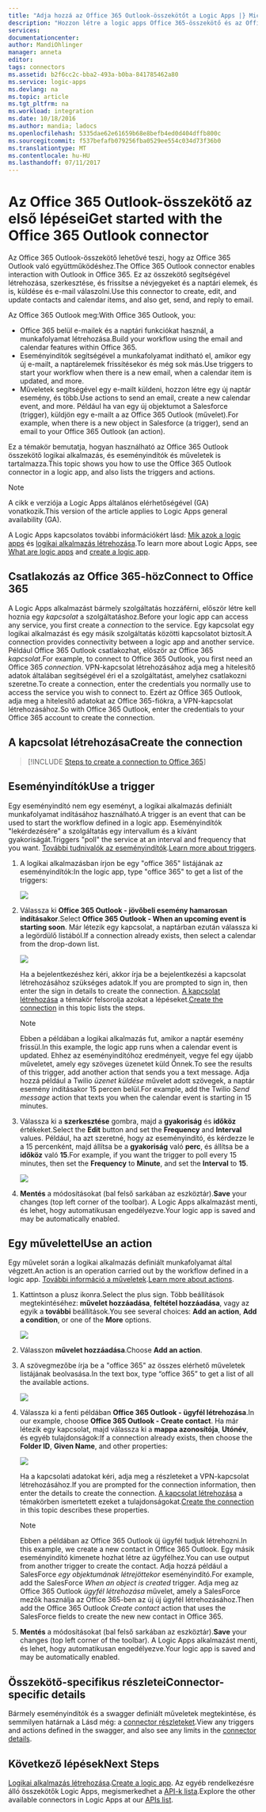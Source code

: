 ```yaml
---
title: "Adja hozzá az Office 365 Outlook-összekötőt a Logic Apps |} Microsoft Docs"
description: "Hozzon létre a logic apps Office 365-összekötő és az Office 365 közötti interakció. Például: létrehozása, szerkesztése és a partnerek és a naptári elemek frissítése."
services: 
documentationcenter: 
author: MandiOhlinger
manager: anneta
editor: 
tags: connectors
ms.assetid: b2f6cc2c-bba2-493a-b0ba-841785462a80
ms.service: logic-apps
ms.devlang: na
ms.topic: article
ms.tgt_pltfrm: na
ms.workload: integration
ms.date: 10/18/2016
ms.author: mandia; ladocs
ms.openlocfilehash: 5335dae62e61659b68e8befb4ed0d404dffb800c
ms.sourcegitcommit: f537befafb079256fba0529ee554c034d73f36b0
ms.translationtype: MT
ms.contentlocale: hu-HU
ms.lasthandoff: 07/11/2017
---
```

# <a name="get-started-with-the-office-365-outlook-connector"></a><span data-ttu-id="0a480-104">Az Office 365 Outlook-összekötő az első lépései</span><span class="sxs-lookup"><span data-stu-id="0a480-104">Get started with the Office 365 Outlook connector</span></span>
<span data-ttu-id="0a480-105">Az Office 365 Outlook-összekötő lehetővé teszi, hogy az Office 365 Outlook való együttműködéshez.</span><span class="sxs-lookup"><span data-stu-id="0a480-105">The Office 365 Outlook connector enables interaction with Outlook in Office 365.</span></span> <span data-ttu-id="0a480-106">Ez az összekötő segítségével létrehozása, szerkesztése, és frissítse a névjegyeket és a naptári elemek, és is, küldése és e-mail válaszolni.</span><span class="sxs-lookup"><span data-stu-id="0a480-106">Use this connector to create, edit, and update contacts and calendar items, and also get, send, and reply to email.</span></span>

<span data-ttu-id="0a480-107">Az Office 365 Outlook meg:</span><span class="sxs-lookup"><span data-stu-id="0a480-107">With Office 365 Outlook, you:</span></span>

* <span data-ttu-id="0a480-108">Office 365 belül e-mailek és a naptári funkciókat használ, a munkafolyamat létrehozása.</span><span class="sxs-lookup"><span data-stu-id="0a480-108">Build your workflow using the email and calendar features within Office 365.</span></span> 
* <span data-ttu-id="0a480-109">Eseményindítók segítségével a munkafolyamat indítható el, amikor egy új e-mailt, a naptárelemek frissítésekor és még sok más.</span><span class="sxs-lookup"><span data-stu-id="0a480-109">Use triggers to start your workflow when there is a new email, when a calendar item is updated, and more.</span></span>
* <span data-ttu-id="0a480-110">Műveletek segítségével egy e-mailt küldeni, hozzon létre egy új naptár esemény, és több.</span><span class="sxs-lookup"><span data-stu-id="0a480-110">Use actions to send an email, create a new calendar event, and more.</span></span> <span data-ttu-id="0a480-111">Például ha van egy új objektumot a Salesforce (trigger), küldjön egy e-mailt a az Office 365 Outlook (művelet).</span><span class="sxs-lookup"><span data-stu-id="0a480-111">For example, when there is a new object in Salesforce (a trigger), send an email to your Office 365 Outlook (an action).</span></span> 

<span data-ttu-id="0a480-112">Ez a témakör bemutatja, hogyan használható az Office 365 Outlook összekötő logikai alkalmazás, és eseményindítók és műveletek is tartalmazza.</span><span class="sxs-lookup"><span data-stu-id="0a480-112">This topic shows you how to use the Office 365 Outlook connector in a logic app, and also lists the triggers and actions.</span></span>

> [!NOTE]
> <span data-ttu-id="0a480-113">A cikk e verziója a Logic Apps általános elérhetőségével (GA) vonatkozik.</span><span class="sxs-lookup"><span data-stu-id="0a480-113">This version of the article applies to Logic Apps general availability (GA).</span></span>
> 
> 

<span data-ttu-id="0a480-114">A Logic Apps kapcsolatos további információkért lásd: [Mik azok a logic apps](../logic-apps/logic-apps-what-are-logic-apps.md) és [logikai alkalmazás létrehozása](../logic-apps/logic-apps-create-a-logic-app.md).</span><span class="sxs-lookup"><span data-stu-id="0a480-114">To learn more about Logic Apps, see [What are logic apps](../logic-apps/logic-apps-what-are-logic-apps.md) and [create a logic app](../logic-apps/logic-apps-create-a-logic-app.md).</span></span>

## <a name="connect-to-office-365"></a><span data-ttu-id="0a480-115">Csatlakozás az Office 365-höz</span><span class="sxs-lookup"><span data-stu-id="0a480-115">Connect to Office 365</span></span>
<span data-ttu-id="0a480-116">A Logic Apps alkalmazást bármely szolgáltatás hozzáférni, először létre kell hoznia egy *kapcsolat* a szolgáltatáshoz.</span><span class="sxs-lookup"><span data-stu-id="0a480-116">Before your logic app can access any service, you first create a *connection* to the service.</span></span> <span data-ttu-id="0a480-117">Egy kapcsolat egy logikai alkalmazást és egy másik szolgáltatás közötti kapcsolatot biztosít.</span><span class="sxs-lookup"><span data-stu-id="0a480-117">A connection provides connectivity between a logic app and another service.</span></span> <span data-ttu-id="0a480-118">Például Office 365 Outlook csatlakozhat, először az Office 365 *kapcsolat*.</span><span class="sxs-lookup"><span data-stu-id="0a480-118">For example, to connect to Office 365 Outlook, you first need an Office 365 *connection*.</span></span> <span data-ttu-id="0a480-119">VPN-kapcsolat létrehozásához adja meg a hitelesítő adatok általában segítségével éri el a szolgáltatást, amelyhez csatlakozni szeretne.</span><span class="sxs-lookup"><span data-stu-id="0a480-119">To create a connection, enter the credentials you normally use to access the service you wish to connect to.</span></span> <span data-ttu-id="0a480-120">Ezért az Office 365 Outlook, adja meg a hitelesítő adatokat az Office 365-fiókra, a VPN-kapcsolat létrehozásához.</span><span class="sxs-lookup"><span data-stu-id="0a480-120">So with Office 365 Outlook, enter the credentials to your Office 365 account to create the connection.</span></span>

## <a name="create-the-connection"></a><span data-ttu-id="0a480-121">A kapcsolat létrehozása</span><span class="sxs-lookup"><span data-stu-id="0a480-121">Create the connection</span></span>
> [!INCLUDE [Steps to create a connection to Office 365](../../includes/connectors-create-api-office365-outlook.md)]
> 
> 

## <a name="use-a-trigger"></a><span data-ttu-id="0a480-122">Eseményindítók</span><span class="sxs-lookup"><span data-stu-id="0a480-122">Use a trigger</span></span>
<span data-ttu-id="0a480-123">Egy eseményindító nem egy eseményt, a logikai alkalmazás definiált munkafolyamat indításához használható.</span><span class="sxs-lookup"><span data-stu-id="0a480-123">A trigger is an event that can be used to start the workflow defined in a logic app.</span></span> <span data-ttu-id="0a480-124">Eseményindítók "lekérdezésére" a szolgáltatás egy intervallum és a kívánt gyakoriságát.</span><span class="sxs-lookup"><span data-stu-id="0a480-124">Triggers "poll" the service at an interval and frequency that you want.</span></span> <span data-ttu-id="0a480-125">[További tudnivalók az eseményindítók](../logic-apps/logic-apps-what-are-logic-apps.md#logic-app-concepts).</span><span class="sxs-lookup"><span data-stu-id="0a480-125">[Learn more about triggers](../logic-apps/logic-apps-what-are-logic-apps.md#logic-app-concepts).</span></span>

1. <span data-ttu-id="0a480-126">A logikai alkalmazásban írjon be egy "office 365" listájának az eseményindítók:</span><span class="sxs-lookup"><span data-stu-id="0a480-126">In the logic app, type "office 365" to get a list of the triggers:</span></span>  
   
    ![](./media/connectors-create-api-office365-outlook/office365-trigger.png)
2. <span data-ttu-id="0a480-127">Válassza ki **Office 365 Outlook - jövőbeli esemény hamarosan indításakor**.</span><span class="sxs-lookup"><span data-stu-id="0a480-127">Select **Office 365 Outlook - When an upcoming event is starting soon**.</span></span> <span data-ttu-id="0a480-128">Már létezik egy kapcsolat, a naptárban ezután válassza ki a legördülő listából.</span><span class="sxs-lookup"><span data-stu-id="0a480-128">If a connection already exists, then select a calendar from the drop-down list.</span></span>
   
    ![](./media/connectors-create-api-office365-outlook/sample-calendar.png)
   
    <span data-ttu-id="0a480-129">Ha a bejelentkezéshez kéri, akkor írja be a bejelentkezési a kapcsolat létrehozásához szükséges adatok.</span><span class="sxs-lookup"><span data-stu-id="0a480-129">If you are prompted to sign in, then enter the sign in details to create the connection.</span></span> <span data-ttu-id="0a480-130">[A kapcsolat létrehozása](connectors-create-api-office365-outlook.md#create-the-connection) a témakör felsorolja azokat a lépéseket.</span><span class="sxs-lookup"><span data-stu-id="0a480-130">[Create the connection](connectors-create-api-office365-outlook.md#create-the-connection) in this topic lists the steps.</span></span> 
   
   > [!NOTE]
   > <span data-ttu-id="0a480-131">Ebben a példában a logikai alkalmazás fut, amikor a naptár esemény frissül.</span><span class="sxs-lookup"><span data-stu-id="0a480-131">In this example, the logic app runs when a calendar event is updated.</span></span> <span data-ttu-id="0a480-132">Ehhez az eseményindítóhoz eredményeit, vegye fel egy újabb műveletet, amely egy szöveges üzenetet küld Önnek.</span><span class="sxs-lookup"><span data-stu-id="0a480-132">To see the results of this trigger, add another action that sends you a text message.</span></span> <span data-ttu-id="0a480-133">Adja hozzá például a Twilio *üzenet küldése* művelet adott szövegek, a naptár esemény indításakor 15 percen belül.</span><span class="sxs-lookup"><span data-stu-id="0a480-133">For example, add the Twilio *Send message* action that texts you when the calendar event is starting in 15 minutes.</span></span> 
   > 
   > 
3. <span data-ttu-id="0a480-134">Válassza ki a **szerkesztése** gombra, majd a **gyakoriság** és **időköz** értékeket.</span><span class="sxs-lookup"><span data-stu-id="0a480-134">Select the **Edit** button and set the **Frequency** and **Interval** values.</span></span> <span data-ttu-id="0a480-135">Például, ha azt szeretné, hogy az eseményindító, és kérdezze le a 15 percenként, majd állítsa be a **gyakoriság** való **perc**, és állítsa be a **időköz** való **15**.</span><span class="sxs-lookup"><span data-stu-id="0a480-135">For example, if you want the trigger to poll every 15 minutes, then set the **Frequency** to **Minute**, and set the **Interval** to **15**.</span></span> 
   
    ![](./media/connectors-create-api-office365-outlook/calendar-settings.png)
4. <span data-ttu-id="0a480-136">**Mentés** a módosításokat (bal felső sarkában az eszköztár).</span><span class="sxs-lookup"><span data-stu-id="0a480-136">**Save** your changes (top left corner of the toolbar).</span></span> <span data-ttu-id="0a480-137">A Logic Apps alkalmazást menti, és lehet, hogy automatikusan engedélyezve.</span><span class="sxs-lookup"><span data-stu-id="0a480-137">Your logic app is saved and may be automatically enabled.</span></span>

## <a name="use-an-action"></a><span data-ttu-id="0a480-138">Egy művelettel</span><span class="sxs-lookup"><span data-stu-id="0a480-138">Use an action</span></span>
<span data-ttu-id="0a480-139">Egy művelet során a logikai alkalmazás definiált munkafolyamat által végzett.</span><span class="sxs-lookup"><span data-stu-id="0a480-139">An action is an operation carried out by the workflow defined in a logic app.</span></span> <span data-ttu-id="0a480-140">[További információ a műveletek](../logic-apps/logic-apps-what-are-logic-apps.md#logic-app-concepts).</span><span class="sxs-lookup"><span data-stu-id="0a480-140">[Learn more about actions](../logic-apps/logic-apps-what-are-logic-apps.md#logic-app-concepts).</span></span>

1. <span data-ttu-id="0a480-141">Kattintson a plusz ikonra.</span><span class="sxs-lookup"><span data-stu-id="0a480-141">Select the plus sign.</span></span> <span data-ttu-id="0a480-142">Több beállítások megtekintéséhez: **művelet hozzáadása**, **feltétel hozzáadása**, vagy az egyik a **további** beállítások.</span><span class="sxs-lookup"><span data-stu-id="0a480-142">You see several choices: **Add an action**, **Add a condition**, or one of the **More** options.</span></span>
   
    ![](./media/connectors-create-api-office365-outlook/add-action.png)
2. <span data-ttu-id="0a480-143">Válasszon **művelet hozzáadása**.</span><span class="sxs-lookup"><span data-stu-id="0a480-143">Choose **Add an action**.</span></span>
3. <span data-ttu-id="0a480-144">A szövegmezőbe írja be a "office 365" az összes elérhető műveletek listájának beolvasása.</span><span class="sxs-lookup"><span data-stu-id="0a480-144">In the text box, type “office 365” to get a list of all the available actions.</span></span>
   
    ![](./media/connectors-create-api-office365-outlook/office365-actions.png) 
4. <span data-ttu-id="0a480-145">Válassza ki a fenti példában **Office 365 Outlook - ügyfél létrehozása**.</span><span class="sxs-lookup"><span data-stu-id="0a480-145">In our example, choose **Office 365 Outlook - Create contact**.</span></span> <span data-ttu-id="0a480-146">Ha már létezik egy kapcsolat, majd válassza ki a **mappa azonosítója**, **Utónév**, és egyéb tulajdonságok:</span><span class="sxs-lookup"><span data-stu-id="0a480-146">If a connection already exists, then choose the **Folder ID**, **Given Name**, and other properties:</span></span>  
   
    ![](./media/connectors-create-api-office365-outlook/office365-sampleaction.png)
   
    <span data-ttu-id="0a480-147">Ha a kapcsolati adatokat kéri, adja meg a részleteket a VPN-kapcsolat létrehozásához.</span><span class="sxs-lookup"><span data-stu-id="0a480-147">If you are prompted for the connection information, then enter the details to create the connection.</span></span> <span data-ttu-id="0a480-148">[A kapcsolat létrehozása](connectors-create-api-office365-outlook.md#create-the-connection) a témakörben ismertetett ezeket a tulajdonságokat.</span><span class="sxs-lookup"><span data-stu-id="0a480-148">[Create the connection](connectors-create-api-office365-outlook.md#create-the-connection) in this topic describes these properties.</span></span> 
   
   > [!NOTE]
   > <span data-ttu-id="0a480-149">Ebben a példában az Office 365 Outlook új ügyfél tudjuk létrehozni.</span><span class="sxs-lookup"><span data-stu-id="0a480-149">In this example, we create a new contact in Office 365 Outlook.</span></span> <span data-ttu-id="0a480-150">Egy másik eseményindító kimenete hozhat létre az ügyfélhez.</span><span class="sxs-lookup"><span data-stu-id="0a480-150">You can use output from another trigger to create the contact.</span></span> <span data-ttu-id="0a480-151">Adja hozzá például a SalesForce *egy objektumának létrejöttekor* eseményindító.</span><span class="sxs-lookup"><span data-stu-id="0a480-151">For example, add the SalesForce *When an object is created* trigger.</span></span> <span data-ttu-id="0a480-152">Adja meg az Office 365 Outlook *ügyfél létrehozása* művelet, amely a SalesForce mezők használja az Office 365-ben az új új ügyfél létrehozásához.</span><span class="sxs-lookup"><span data-stu-id="0a480-152">Then add the Office 365 Outlook *Create contact* action that uses the SalesForce fields to create the new new contact in Office 365.</span></span> 
   > 
   > 
5. <span data-ttu-id="0a480-153">**Mentés** a módosításokat (bal felső sarkában az eszköztár).</span><span class="sxs-lookup"><span data-stu-id="0a480-153">**Save** your changes (top left corner of the toolbar).</span></span> <span data-ttu-id="0a480-154">A Logic Apps alkalmazást menti, és lehet, hogy automatikusan engedélyezve.</span><span class="sxs-lookup"><span data-stu-id="0a480-154">Your logic app is saved and may be automatically enabled.</span></span>

## <a name="connector-specific-details"></a><span data-ttu-id="0a480-155">Összekötő-specifikus részletei</span><span class="sxs-lookup"><span data-stu-id="0a480-155">Connector-specific details</span></span>

<span data-ttu-id="0a480-156">Bármely eseményindítók és a swagger definiált műveletek megtekintése, és semmilyen határnak a Lásd még: a [connector részleteket](/connectors/office365connector/).</span><span class="sxs-lookup"><span data-stu-id="0a480-156">View any triggers and actions defined in the swagger, and also see any limits in the [connector details](/connectors/office365connector/).</span></span> 

## <a name="next-steps"></a><span data-ttu-id="0a480-157">Következő lépések</span><span class="sxs-lookup"><span data-stu-id="0a480-157">Next Steps</span></span>
<span data-ttu-id="0a480-158">[Logikai alkalmazás létrehozása](../logic-apps/logic-apps-create-a-logic-app.md).</span><span class="sxs-lookup"><span data-stu-id="0a480-158">[Create a logic app](../logic-apps/logic-apps-create-a-logic-app.md).</span></span> <span data-ttu-id="0a480-159">Az egyéb rendelkezésre álló összekötők Logic Apps, megismerkedhet a [API-k lista](apis-list.md).</span><span class="sxs-lookup"><span data-stu-id="0a480-159">Explore the other available connectors in Logic Apps at our [APIs list](apis-list.md).</span></span>

